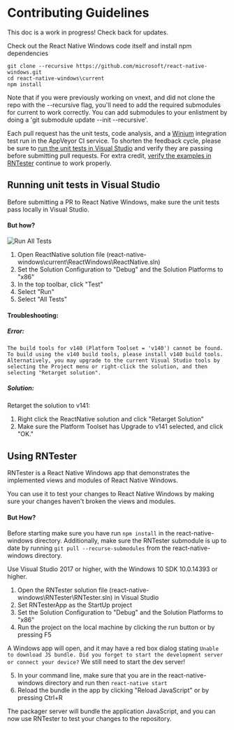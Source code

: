 # Contributing Guidelines

This doc is a work in progress! Check back for updates.

Check out the React Native Windows code itself and install npm dependencies

```
git clone --recursive https://github.com/microsoft/react-native-windows.git
cd react-native-windows\current
npm install
```

Note that if you were previously working on vnext, and did not clone the repo with the --recursive flag, you'll need to add the required submodules for current to work correctly.  You can add submodules to your enlistment by doing a 'git submodule update --init --recursive'.

Each pull request has the unit tests, code analysis, and a [Winium](https://github.com/2gis/Winium) integration test run in the AppVeyor CI service. To shorten the feedback cycle, please be sure to [run the unit tests in Visual Studio](#running-unit-tests-in-visual-studio) and verify they are passing before submitting pull requests. For extra credit, [verify the examples in RNTester](#using-rntester) continue to work properly.

## Running unit tests in Visual Studio
Before submitting a PR to React Native Windows, make sure the unit tests pass locally in Visual Studio.

#### But how?
![Run All Tests](img/RunTests.png)
1. Open ReactNative solution file (react-native-windows\current\ReactWindows\ReactNative.sln)
2. Set the Solution Configuration to "Debug" and the Solution Platforms to "x86"
3. In the top toolbar, click "Test"
4. Select "Run"
5. Select "All Tests"

#### Troubleshooting:
##### Error:
```
The build tools for v140 (Platform Toolset = 'v140') cannot be found. To build using the v140 build tools, please install v140 build tools.  Alternatively, you may upgrade to the current Visual Studio tools by selecting the Project menu or right-click the solution, and then selecting "Retarget solution".	

```
##### Solution:
Retarget the solution to v141:
1. Right click the ReactNative solution and click "Retarget Solution"
2. Make sure the Platform Toolset has Upgrade to v141 selected, and click "OK."


## Using RNTester
RNTester is a React Native Windows app that demonstrates the implemented views and modules of React Native Windows.

You can use it to test your changes to React Native Windows by making sure your changes haven't broken the views and modules.

#### But How?
Before starting make sure you have run `npm install` in the react-native-windows directory. Additionally, make sure the RNTester submodule is up to date by running `git pull --recurse-submodules` from the react-native-windows directory.

Use Visual Studio 2017 or higher, with the Windows 10 SDK 10.0.14393 or higher.

1. Open the RNTester solution file (react-native-windows\RNTester\RNTester.sln) in Visual Studio
2. Set RNTesterApp as the StartUp project
3. Set the Solution Configuration to "Debug" and the Solution Platforms to "x86"
4. Run the project on the local machine by clicking the run button or by pressing F5

A Windows app will open, and it may have a red box dialog stating `Unable to download JS bundle. Did you forget to start the development server or connect your device?` We still need to start the dev server!

5. In your command line, make sure that you are in the react-native-windows directory and run then `react-native start`
6. Reload the bundle in the app by clicking "Reload JavaScript" or by pressing Ctrl+R

The packager server will bundle the application JavaScript, and you can now use RNTester to test your changes to the repository.
